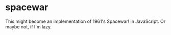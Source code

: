 # spacewar
This might become an implementation of 1961's Spacewar! in JavaScript. Or maybe not, if I'm lazy.
